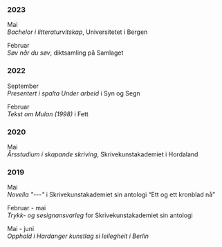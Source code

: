 ### 2023
  
Mai  
_Bachelor i litteraturvitskap_, Universitetet i Bergen  
  
Februar  
_Søv når du søv_, diktsamling på Samlaget  
  
  
### 2022
   
September   
_Presentert i spalta Under arbeid_ i Syn og Segn  
   
Februar   
_Tekst om Mulan (1998)_ i Fett  
  
  
### 2020  
  
Mai  
_Årsstudium i skapande skriving_, Skrivekunstakademiet i Hordaland  


### 2019

Mai  
_Novella "---"_ i Skrivekunstakademiet sin antologi “Ett og ett kronblad nå”

Februar - mai  
_Trykk- og sesignansvarleg_ for Skrivekunstakademiet sin antologi

Mai - juni  
_Opphald i Hardanger kunstlag si leilegheit i Berlin_

